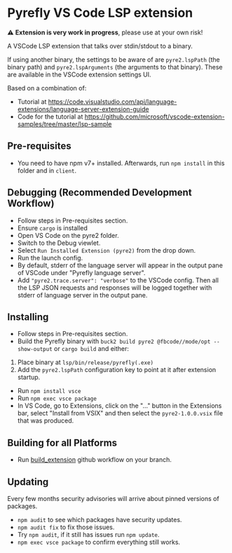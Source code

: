 # Pyrefly VS Code LSP extension

:warning: **Extension is very work in progress**, please use at your own risk!

A VSCode LSP extension that talks over stdin/stdout to a binary.

If using another binary, the settings to be aware of are `pyre2.lspPath` (the
binary path) and `pyre2.lspArguments` (the arguments to that binary). These are
available in the VSCode extension settings UI.

Based on a combination of:

- Tutorial at
  https://code.visualstudio.com/api/language-extensions/language-server-extension-guide
- Code for the tutorial at
  https://github.com/microsoft/vscode-extension-samples/tree/master/lsp-sample

## Pre-requisites

- You need to have npm v7+ installed. Afterwards, run `npm install` in this
  folder and in `client`.

## Debugging (Recommended Development Workflow)

- Follow steps in Pre-requisites section.
- Ensure `cargo` is installed
- Open VS Code on the pyre2 folder.
- Switch to the Debug viewlet.
- Select `Run Installed Extension (pyre2)` from the drop down.
- Run the launch config.
- By default, stderr of the language server will appear in the output pane of
  VSCode under "Pyrefly language server".
- Add `"pyre2.trace.server": "verbose"` to the VSCode config. Then all the LSP
  JSON requests and responses will be logged together with stderr of language
  server in the output pane.

## Installing

- Follow steps in Pre-requisites section.
- Build the Pyrefly binary with
  `buck2 build pyre2 @fbcode//mode/opt --show-output` or `cargo build` and
  either:

1. Place binary at `lsp/bin/release/pyrefly(.exe)`
2. Add the `pyre2.lspPath` configuration key to point at it after extension
   startup.

- Run `npm install vsce`
- Run `npm exec vsce package`
- In VS Code, go to Extensions, click on the "..." button in the Extensions bar,
  select "Install from VSIX" and then select the `pyre2-1.0.0.vsix` file that
  was produced.

## Building for all Platforms

- Run
  [build_extension](https://github.com/facebook/pyrefly/actions/workflows/build_extension.yml)
  github workflow on your branch.

## Updating

Every few months security advisories will arrive about pinned versions of
packages.

- `npm audit` to see which packages have security updates.
- `npm audit fix` to fix those issues.
- Try `npm audit`, if it still has issues run `npm update`.
- `npm exec vsce package` to confirm everything still works.

